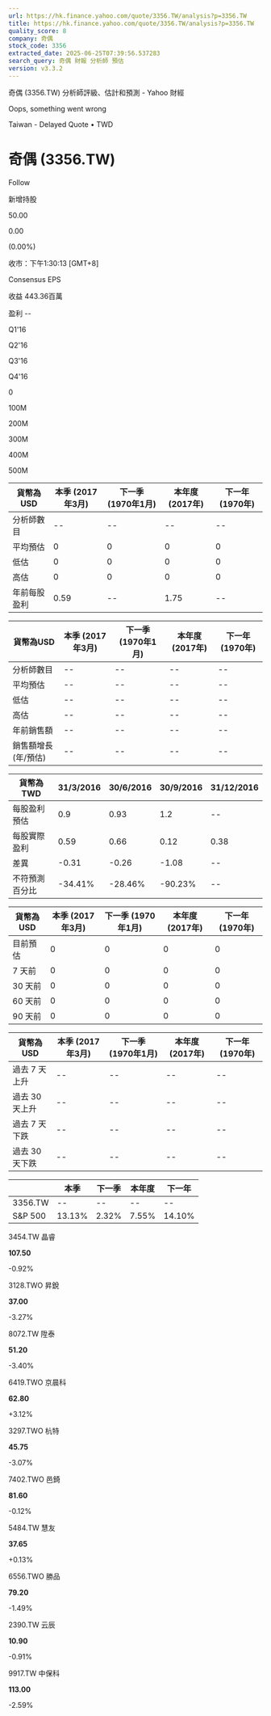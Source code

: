 ```yaml
---
url: https://hk.finance.yahoo.com/quote/3356.TW/analysis?p=3356.TW
title: https://hk.finance.yahoo.com/quote/3356.TW/analysis?p=3356.TW
quality_score: 8
company: 奇偶
stock_code: 3356
extracted_date: 2025-06-25T07:39:56.537283
search_query: 奇偶 財報 分析師 預估
version: v3.3.2
---
```


奇偶 (3356.TW) 分析師評級、估計和預測 - Yahoo 財經


Oops, something went wrong

 

Taiwan - Delayed Quote • TWD 

# 奇偶 (3356.TW)

Follow

 

新增持股

50.00

0.00

(0.00%)

收市：下午1:30:13 [GMT+8]

Consensus EPS

收益 443.36百萬

盈利 --

Q1'16

Q2'16

Q3'16

Q4'16

0

100M

200M

300M

400M

500M

| 貨幣為USD | 本季 (2017年3月) | 下一季 (1970年1月) | 本年度 (2017年) | 下一年 (1970年) |
| --- | --- | --- | --- | --- |
| 分析師數目 | -- | -- | -- | -- |
| 平均預估 | 0 | 0 | 0 | 0 |
| 低估 | 0 | 0 | 0 | 0 |
| 高估 | 0 | 0 | 0 | 0 |
| 年前每股盈利 | 0.59 | -- | 1.75 | -- |

| 貨幣為USD | 本季 (2017年3月) | 下一季 (1970年1月) | 本年度 (2017年) | 下一年 (1970年) |
| --- | --- | --- | --- | --- |
| 分析師數目 | -- | -- | -- | -- |
| 平均預估 | -- | -- | -- | -- |
| 低估 | -- | -- | -- | -- |
| 高估 | -- | -- | -- | -- |
| 年前銷售額 | -- | -- | -- | -- |
| 銷售額增長 (年/預估) | -- | -- | -- | -- |

| 貨幣為TWD | 31/3/2016 | 30/6/2016 | 30/9/2016 | 31/12/2016 |
| --- | --- | --- | --- | --- |
| 每股盈利預估 | 0.9 | 0.93 | 1.2 | -- |
| 每股實際盈利 | 0.59 | 0.66 | 0.12 | 0.38 |
| 差異 | -0.31 | -0.26 | -1.08 | -- |
| 不符預測百分比 | -34.41% | -28.46% | -90.23% | -- |

| 貨幣為USD | 本季 (2017年3月) | 下一季 (1970年1月) | 本年度 (2017年) | 下一年 (1970年) |
| --- | --- | --- | --- | --- |
| 目前預估 | 0 | 0 | 0 | 0 |
| 7 天前 | 0 | 0 | 0 | 0 |
| 30 天前 | 0 | 0 | 0 | 0 |
| 60 天前 | 0 | 0 | 0 | 0 |
| 90 天前 | 0 | 0 | 0 | 0 |

| 貨幣為USD | 本季 (2017年3月) | 下一季 (1970年1月) | 本年度 (2017年) | 下一年 (1970年) |
| --- | --- | --- | --- | --- |
| 過去 7 天上升 | -- | -- | -- | -- |
| 過去 30 天上升 | -- | -- | -- | -- |
| 過去 7 天下跌 | -- | -- | -- | -- |
| 過去 30 天下跌 | -- | -- | -- | -- |

|  | 本季 | 下一季 | 本年度 | 下一年 |
| --- | --- | --- | --- | --- |
| 3356.TW | -- | -- | -- | -- |
| S&P 500 | 13.13% | 2.32% | 7.55% | 14.10% |

3454.TW  晶睿

**107.50**

-0.92%

3128.TWO  昇銳

**37.00**

-3.27%

8072.TW  陞泰

**51.20**

-3.40%

6419.TWO  京晨科

**62.80**

+3.12%

3297.TWO  杭特

**45.75**

-3.07%

7402.TWO  邑錡

**81.60**

-0.12%

5484.TW  慧友

**37.65**

+0.13%

6556.TWO  勝品

**79.20**

-1.49%

2390.TW  云辰

**10.90**

-0.91%

9917.TW  中保科

**113.00**

-2.59%